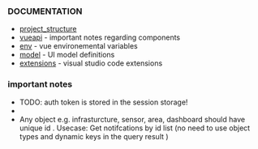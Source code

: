 
### DOCUMENTATION
* [project_structure](./project_structure.md)
* [vueapi](./vueapi.md) - important notes regarding components
* [env](./env.md) - vue environemental variables 
* [model](model.md) - UI model definitions
* [extensions](extensions.md) - visual studio code extensions 


### important notes
* TODO: auth token is stored in the session storage!
* 
* Any object e.g. infrasturcture, sensor, area, dashboard should have unique id . Usecase: Get notifcations by id list (no need to use object types and dynamic keys in the query result )
 